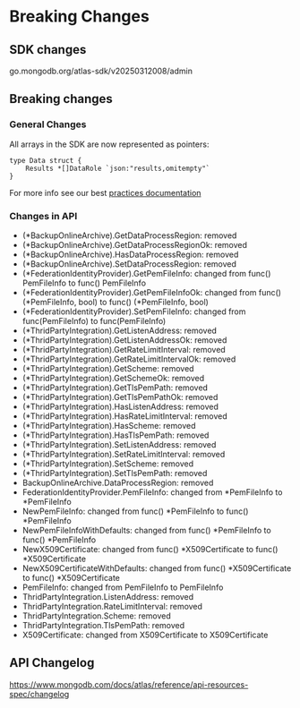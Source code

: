 # Breaking Changes

## SDK changes

go.mongodb.org/atlas-sdk/v20250312008/admin

## Breaking changes

### General Changes

All arrays in the SDK are now represented as pointers:

```golang
type Data struct {
    Results *[]DataRole `json:"results,omitempty"`
}
```

For more info see our best [practices documentation](https://github.com/mongodb/atlas-sdk-go/blob/1cb4807ea6b1b01dbafa839f0b2917aa59da7989/docs/doc_5_best_practices.md)

### Changes in API

- (\*BackupOnlineArchive).GetDataProcessRegion: removed
- (\*BackupOnlineArchive).GetDataProcessRegionOk: removed
- (\*BackupOnlineArchive).HasDataProcessRegion: removed
- (\*BackupOnlineArchive).SetDataProcessRegion: removed
- (\*FederationIdentityProvider).GetPemFileInfo: changed from func() PemFileInfo to func() PemFileInfo
- (*FederationIdentityProvider).GetPemFileInfoOk: changed from func() (*PemFileInfo, bool) to func() (\*PemFileInfo, bool)
- (\*FederationIdentityProvider).SetPemFileInfo: changed from func(PemFileInfo) to func(PemFileInfo)
- (\*ThridPartyIntegration).GetListenAddress: removed
- (\*ThridPartyIntegration).GetListenAddressOk: removed
- (\*ThridPartyIntegration).GetRateLimitInterval: removed
- (\*ThridPartyIntegration).GetRateLimitIntervalOk: removed
- (\*ThridPartyIntegration).GetScheme: removed
- (\*ThridPartyIntegration).GetSchemeOk: removed
- (\*ThridPartyIntegration).GetTlsPemPath: removed
- (\*ThridPartyIntegration).GetTlsPemPathOk: removed
- (\*ThridPartyIntegration).HasListenAddress: removed
- (\*ThridPartyIntegration).HasRateLimitInterval: removed
- (\*ThridPartyIntegration).HasScheme: removed
- (\*ThridPartyIntegration).HasTlsPemPath: removed
- (\*ThridPartyIntegration).SetListenAddress: removed
- (\*ThridPartyIntegration).SetRateLimitInterval: removed
- (\*ThridPartyIntegration).SetScheme: removed
- (\*ThridPartyIntegration).SetTlsPemPath: removed
- BackupOnlineArchive.DataProcessRegion: removed
- FederationIdentityProvider.PemFileInfo: changed from *PemFileInfo to *PemFileInfo
- NewPemFileInfo: changed from func() *PemFileInfo to func() *PemFileInfo
- NewPemFileInfoWithDefaults: changed from func() *PemFileInfo to func() *PemFileInfo
- NewX509Certificate: changed from func() *X509Certificate to func() *X509Certificate
- NewX509CertificateWithDefaults: changed from func() *X509Certificate to func() *X509Certificate
- PemFileInfo: changed from PemFileInfo to PemFileInfo
- ThridPartyIntegration.ListenAddress: removed
- ThridPartyIntegration.RateLimitInterval: removed
- ThridPartyIntegration.Scheme: removed
- ThridPartyIntegration.TlsPemPath: removed
- X509Certificate: changed from X509Certificate to X509Certificate

## API Changelog

https://www.mongodb.com/docs/atlas/reference/api-resources-spec/changelog
